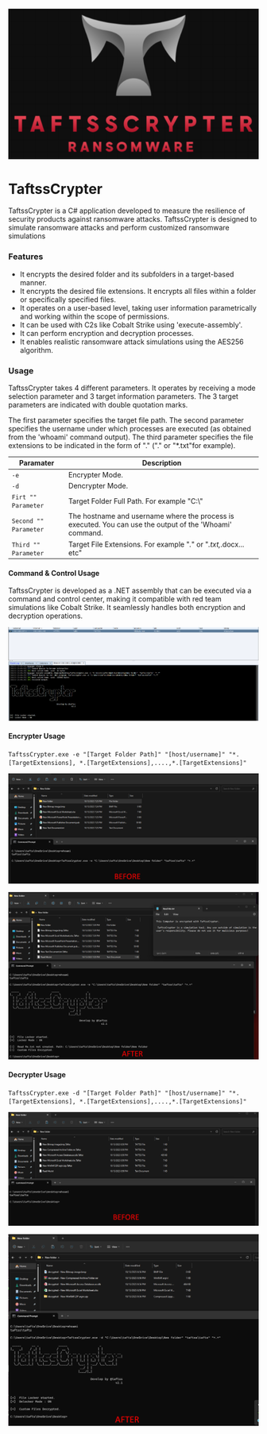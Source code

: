 <p align="center">
 <img src="https://github.com/taftss/TaftssCrypter/blob/master/TaftssCrypter.png" alt="alt text" >  
</p>

# TaftssCrypter

TaftssCrypter is a C# application developed to measure the resilience of security products against ransomware attacks. TaftssCrypter is designed to simulate ransomware attacks and perform customized ransomware simulations


### Features

- It encrypts the desired folder and its subfolders in a target-based manner.
- It encrypts the desired file extensions. It encrypts all files within a folder or specifically specified files.
- It operates on a user-based level, taking user information parametrically and working within the scope of permissions.
- It can be used with C2s like Cobalt Strike using 'execute-assembly'.
- It can perform encryption and decryption processes.
- It enables realistic ransomware attack simulations using the AES256 algorithm.

### Usage
TaftssCrypter takes 4 different parameters. It operates by receiving a mode selection parameter and 3 target information parameters. The 3 target parameters are indicated with double quotation marks.

The first parameter specifies the target file path. The second parameter specifies the username under which processes are executed (as obtained from the 'whoami' command output). The third parameter specifies the file extensions to be indicated in the form of "." ("." or "*.txt"for example).

| Paramater | Description                    |
| ------------- | ------------------------------ |
| `-e`      | Encrypter Mode.       |
| `-d`   | Dencrypter Mode.      |
| `Firt "" Parameter`   | Target Folder Full Path. For example "C:\\\"      |
| `Second "" Parameter`   | The hostname and username where the process is executed. You can use the output of the 'Whoami' command.     |
| `Third "" Parameter`   | Target File Extensions. For example "*.*" or "*.txt,*.docx... etc"      |


#### Command & Control Usage
TaftssCrypter is developed as a .NET assembly that can be executed via a command and control center, making it compatible with red team simulations like Cobalt Strike. It seamlessly handles both encryption and decryption operations.

![Command & Control](https://github.com/taftss/TaftssCrypter/blob/master/TaftssCrypter%20C2.png)

#### Encrypter Usage
`TaftssCrypter.exe -e "[Target Folder Path]" "[host/username]" "*.[TargetExtensions], *.[TargetExtensions],....,*.[TargetExtensions]"`

![Before Encryption](https://github.com/taftss/TaftssCrypter/blob/master/TaftssCrypter%20E1.png)

![After Encryption](https://github.com/taftss/TaftssCrypter/blob/master/TaftssCrypter%20E2.png)

#### Decrypter Usage
`TaftssCrypter.exe -d "[Target Folder Path]" "[host/username]" "*.[TargetExtensions], *.[TargetExtensions],....,*.[TargetExtensions]"`

![Before Decryption](https://github.com/taftss/TaftssCrypter/blob/master/TaftssCrypter%20D1.png)

<div style="text-align: center;">
         <img src="https://github.com/taftss/TaftssCrypter/blob/master/TaftssCrypter%20D2.png" alt="alt text" class="center">
      </div>



